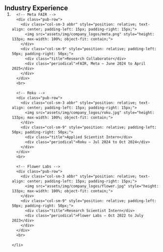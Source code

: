 <h2 id="industry" style="margin: 2px 0px -15px;">Industry Experience</h2>

<div class="publications">
  <ol class="bibliography">
    <li>

      <!-- Meta FAIR -->
      <div class="pub-row">
        <div class="col-sm-3 abbr" style="position: relative; text-align: center; padding-left: 15px; padding-right: 15px;">
          <img src="assets/img/company_logos/meta.png" style="height: 133px; max-width: 100%; object-fit: contain;">
        </div>
        <div class="col-sm-9" style="position: relative; padding-left: 50px; padding-right: 50px;">
          <div class="title">Research Collaborator</div>
          <div class="periodical">FAIR, Meta — June 2024 to April 2025</div>
        </div>
      </div>
      <br>

      <!-- Roku -->
      <div class="pub-row">
        <div class="col-sm-3 abbr" style="position: relative; text-align: center; padding-left: 15px; padding-right: 15px;">
          <img src="assets/img/company_logos/roku.jpg" style="height: 133px; max-width: 100%; object-fit: contain;">
        </div>
        <div class="col-sm-9" style="position: relative; padding-left: 50px; padding-right: 50px;">
          <div class="title">Applied Scientist Intern</div>
          <div class="periodical">Roku — Jul 2024 to Oct 2024</div>
        </div>
      </div>
      <br>

      <!-- Flower Labs -->
      <div class="pub-row">
        <div class="col-sm-3 abbr" style="position: relative; text-align: center; padding-left: 15px; padding-right: 15px;">
          <img src="assets/img/company_logos/flower.jpg" style="height: 133px; max-width: 100%; object-fit: contain;">
        </div>
        <div class="col-sm-9" style="position: relative; padding-left: 50px; padding-right: 50px;">
          <div class="title">Research Scientist Intern</div>
          <div class="periodical">Flower Labs — Oct 2022 to July 2023</div>
        </div>
      </div>
      <br>

    </li>
  </ol>
</div>